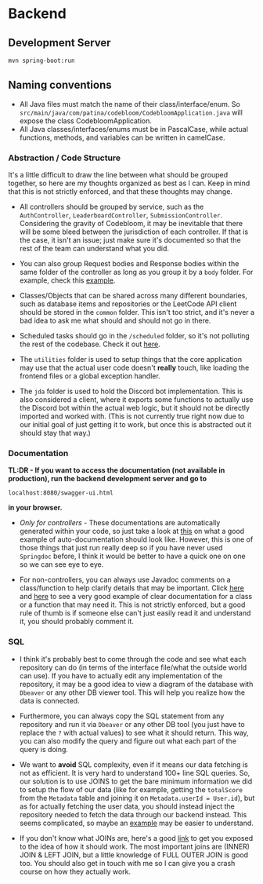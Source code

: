 # Backend

## Development Server

```bash
mvn spring-boot:run
```

## Naming conventions

- All Java files must match the name of their class/interface/enum. So `src/main/java/com/patina/codebloom/CodebloomApplication.java` will expose the class CodebloomApplication.
- All Java classes/interfaces/enums must be in PascalCase, while actual functions, methods, and variables can be written in camelCase.

### Abstraction / Code Structure

It's a little difficult to draw the line between what should be grouped together, so here are my thoughts organized as best as I can. Keep in mind that this is not strictly enforced, and that these thoughts may change.

- All controllers should be grouped by service, such as the `AuthController`, `LeaderboardController`, `SubmissionController`. Considering the gravity of Codebloom, it may be inevitable that there will be some bleed between the jurisdiction of each controller. If that is the case, it isn't an issue; just make sure it's documented so that the rest of the team can understand what you did.

- You can also group Request bodies and Response bodies within the same folder of the controller as long as you group it by a `body` folder. For example, check this [example](https://github.com/tahminator/codebloom/tree/main/src/main/java/com/patina/codebloom/api/submission).

- Classes/Objects that can be shared across many different boundaries, such as database items and repositories or the LeetCode API client should be stored in the `common` folder. This isn't too strict, and it's never a bad idea to ask me what should and should not go in there.

- Scheduled tasks should go in the `/scheduled` folder, so it's not polluting the rest of the codebase. Check it out [here](https://github.com/tahminator/codebloom/tree/main/src/main/java/com/patina/codebloom/scheduled).

- The `utilities` folder is used to setup things that the core application may use that the actual user code doesn't **really** touch, like loading the frontend files or a global exception handler.

- The `jda` folder is used to hold the Discord bot implementation. This is also considered a client, where it exports some functions to actually use the Discord bot within the actual web logic, but it should not be directly imported and worked with. (This is not currently true right now due to our initial goal of just getting it to work, but once this is abstracted out it should stay that way.)

### Documentation

**TL:DR - If you want to access the documentation (not available in production), run the backend development server and go to**

`localhost:8080/swagger-ui.html`

**in your browser.**

- _Only for controllers_ - These documentations are automatically generated within your code, so just take a look at [this](https://github.com/tahminator/codebloom/tree/main/src/main/java/com/patina/codebloom/api/user/UserController.java) on what a good example of auto-documentation should look like. However, this is one of those things that just run really deep so if you have never used `Springdoc` before, I think it would be better to have a quick one on one so we can see eye to eye.

- For non-controllers, you can always use Javadoc comments on a class/function to help clarify details that may be important. Click [here](https://github.com/tahminator/codebloom/tree/main/src/main/java/com/patina/codebloom/common/simpleredis/SimpleRedis.java) and [here](https://github.com/tahminator/codebloom/tree/main/src/main/java/com/patina/codebloom/common/db/repos/leaderboard/LeaderboardRepository.java) to see a very good example of clear documentation for a class or a function that may need it. This is not strictly enforced, but a good rule of thumb is if someone else can't just easily read it and understand it, you should probably comment it.

### SQL

- I think it's probably best to come through the code and see what each repository can do (in terms of the interface file/what the outside world can use). If you have to actually edit any implementation of the repository, it may be a good idea to view a diagram of the database with `Dbeaver` or any other DB viewer tool. This will help you realize how the data is connected.

- Furthermore, you can always copy the SQL statement from any repository and run it via `Dbeaver` or any other DB tool (you just have to replace the `?` with actual values) to see what it should return. This way, you can also modify the query and figure out what each part of the query is doing.

- We want to **avoid** SQL complexity, even if it means our data fetching is not as efficient. It is very hard to understand 100+ line SQL queries. So, our solution is to use JOINS to get the bare minimum information we did to setup the flow of our data (like for example, getting the `totalScore` from the `Metadata` table and joining it on `Metadata.userId = User.id`), but as for actually fetching the user data, you should instead inject the repository needed to fetch the data through our backend instead. This seems complicated, so maybe an [example](https://github.com/tahminator/codebloom/blob/896ac57fa26b4060752cf3ae1f15a47393f53015/src/main/java/com/patina/codebloom/common/db/repos/leaderboard/LeaderboardSqlRepository.java#L96-L155) may be easier to understand.

- If you don't know what JOINs are, here's a good [link](https://www.w3schools.com/Sql/sql_join.asp) to get you exposed to the idea of how it should work. The most important joins are (INNER) JOIN & LEFT JOIN, but a little knowledge of FULL OUTER JOIN is good too. You should also get in touch with me so I can give you a crash course on how they actually work.
